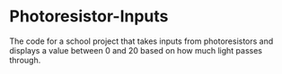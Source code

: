 # Photoresistor-Inputs
The code for a school project that takes inputs from photoresistors and displays a value between 0 and 20 based on how much light passes through.
